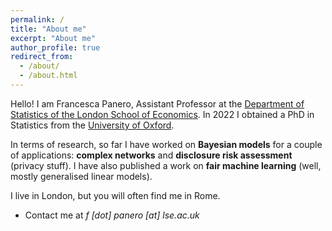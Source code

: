 ```yaml
---
permalink: /
title: "About me"
excerpt: "About me"
author_profile: true
redirect_from: 
  - /about/
  - /about.html
---
```


Hello! I am Francesca Panero, Assistant Professor at the [Department of Statistics of the London School of Economics](https://www.lse.ac.uk/Statistics/People/Dr-Francesca-Panero). In 2022 I obtained a PhD in Statistics from the [University of Oxford](http://www.stats.ox.ac.uk).

In terms of research, so far I have worked on **Bayesian models** for a couple of applications: **complex networks** and **disclosure risk assessment** (privacy stuff). I have also published a work on **fair machine learning** (well, mostly generalised linear models).

I live in London, but you will often find me in Rome.

* Contact me at *f [dot] panero [at] lse.ac.uk*
